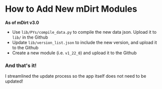# How to Add New mDirt Modules
**As of mDirt v3.0**

- Use `lib/PYs/compile_data.py` to compile the new data json. Upload it to `lib/` in the Github
- Update `lib/version_list.json` to include the new version, and upload it to the Github
- Create a new module (i.e. `v1_22_0`) and upload it to the Github

### And that's it!
I streamlined the update process so the app itself does not need to be updated!
